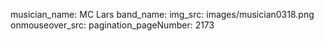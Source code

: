 musician_name: MC Lars
band_name: 
img_src: images/musician0318.png
onmouseover_src: 
pagination_pageNumber: 2173